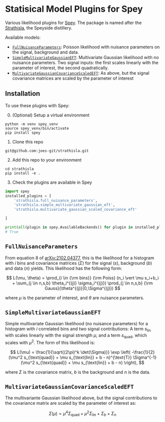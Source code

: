 # Statisical Model Plugins for Spey

Various likelihood plugins for [Spey](https://github.com/SpeysideHEP/spey). The package is named after the [Strathisla](https://en.wikipedia.org/wiki/Strathisla_distillery), the Speyside distillery.

Available models:

- [`FullNuisanceParameters`](#fullnuisanceparameters): Poisson likelihood with nuisance parameters on the signal, background and data.
- [`SimpleMultivariateGaussianEFT`](#simplemultivariategaussianeft): Multivariate Gaussian likelihood with no nuisance parameters. Two signal inputs: the first scales linearly with the parameter of interest, the second quadratically.
- [`MultivariateGaussianCovarianceScaledEFT`](#multivariategaussiancovariancescaledeft): As above, but the signal covariance matrices are scaled by the parameter of interest

## Installation

To use these plugins with Spey:

0. (Optional) Setup a virtual environment
```
python -m venv spey_venv
source spey_venv/bin/activate
pip install spey
```

1. Clone this repo
```
git@github.com:joes-git/strathisla.git
```

2. Add this repo to your environment
```
cd strathisla
pip install -e .
```

3. Check the plugins are available in Spey
```python
import spey
installed_plugins = [
    'strathisla.full_nuisance_parameters',
    'strathisla.simple_multivariate_gaussian_eft',
    'strathisla.multivariate_gaussian_scaled_covariance_eft'

]

print(all(plugin in spey.AvailableBackends() for plugin in installed_plugins))
# True
```
 
## `FullNuisanceParameters` 

From equation 8 of [arXiv:2102.04377](https://arxiv.org/pdf/2102.04377.pdf), this is the likelihood for a histogram with $i$ bins and covariance matrices ($\Sigma$) for the signal ($s$), background ($b$) and data ($n$) yields. This likelihood has the following form:

$$
L(\mu, \theta) = 
\prod_{i \in {\rm bins}} 
{\rm Poiss}
(n_i \vert \mu s_i+b_i + \sum_{j \in n,s,b}  \theta_i^{(j)} \sigma_i^{(j)})
\prod_{j \in n,s,b} 
{\rm Gauss}(\theta^{(j)}|0,\Sigma^{(j)})
$$

where $\mu$ is the parameter of interest, and $\theta$ are nuisance parameters.

## `SimpleMultivariateGaussianEFT`

Simple multivariate Gaussian likelihood (no nuisance parameters) for a histogram with $i$ correlated bins and two signal contributions: A term $s_{\text{lin}}$ with scales linearly with the signal strength $\mu$, and a term $s_{\text{quad}}$, which scales with $\mu^2$. The form of this likelihood is:

$$
L(\mu) = 
\frac{1}{\sqrt{(2\pi)^k \det(\Sigma)}}
\exp \left( -\frac{1}{2} (\mu^2 s_{\text{quad}} + \mu s_{\text{lin}} + b - n)^{\text{T}} \Sigma^{-1} (\mu^2 s_{\text{quad}} + \mu s_{\text{lin}} + b - n) \right),
$$

where $\Sigma$ is the covariance matrix, $b$ is the background and $n$ is the data.

## `MultivariateGaussianCovarianceScaledEFT`

The multivariante Gaussian likelihood above, but the signal contributions to the covariance matrix are scaled by the parameter of interest as:

$$
\Sigma(\mu) = \mu^4 \Sigma_{\text{quad}} + \mu^2 \Sigma_{\text{lin}} + \Sigma_b + \Sigma_n
$$
